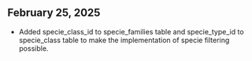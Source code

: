 ## February 25, 2025
- Added specie_class_id to specie_families table and specie_type_id to specie_class table to make the implementation of specie filtering possible.
